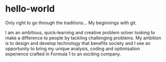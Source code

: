 # hello-world
Only right to go through the traditions... My beginnings with git.

I am an ambitious, quick-learning and creative problem solver looking to make a difference to people by tackling challenging problems. My ambition is to design and develop technology that benefits society and I see an opportunity to bring my unique analysis, coding and optimisation experience crafted in Formula 1 to an exciting company.
